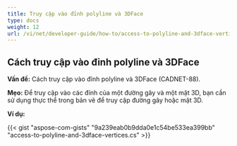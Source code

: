 ```yaml
---
title: Truy cập vào đỉnh polyline và 3DFace
type: docs
weight: 12
url: /vi/net/developer-guide/how-to/access-to-polyline-and-3dface-vertices/
---
```


## **Cách truy cập vào đỉnh polyline và 3DFace**

**Vấn đề:** Cách truy cập vào đỉnh polyline và 3DFace (CADNET-88).

**Mẹo:** Để truy cập vào các đỉnh của một đường gãy và một mặt 3D, bạn cần sử dụng thực thể trong bản vẽ để truy cập đường gãy hoặc mặt 3D.

**Ví dụ:**

{{< gist "aspose-com-gists" "9a239eab0b9dda0e1c54be533ea399bb" "access-to-polyline-and-3dface-vertices.cs" >}}
